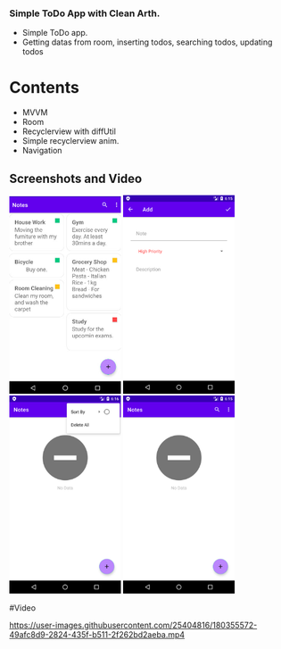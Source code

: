 ### Simple ToDo App with Clean Arth.

- Simple ToDo app.
- Getting datas from room, inserting todos, searching todos, updating todos

# Contents
- MVVM
- Room
- Recyclerview with diffUtil
- Simple recyclerview anim.
- Navigation

## Screenshots and Video
<div>
 <img src="https://github.com/tugrulbo/ToDoAppWithCleanArth/blob/main/bandicam%202022-07-22%2006-06-23-269.jpg" width="200"/>
<img src="https://github.com/tugrulbo/ToDoAppWithCleanArth/blob/main/Screenshot_20220722_061559.png" width="200"/>
 <img src="https://github.com/tugrulbo/ToDoAppWithCleanArth/blob/main/Screenshot_20220722_061606.png" width="200"/>
  <img src="https://github.com/tugrulbo/ToDoAppWithCleanArth/blob/main/Screenshot_20220722_061555.png" width="200"/>
 </div>

#Video 

https://user-images.githubusercontent.com/25404816/180355572-49afc8d9-2824-435f-b511-2f262bd2aeba.mp4

